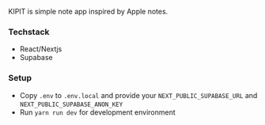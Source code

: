 KIPIT is simple note app inspired by Apple notes.

### Techstack
  - React/Nextjs
  - Supabase

### Setup
  - Copy `.env` to `.env.local` and provide your `NEXT_PUBLIC_SUPABASE_URL` and `NEXT_PUBLIC_SUPABASE_ANON_KEY`
  - Run `yarn run dev` for development environment